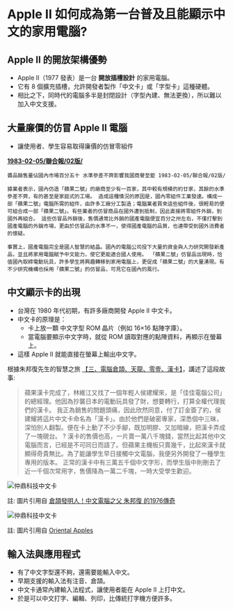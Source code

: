 # Apple II 如何成為第一台普及且能顯示中文的家用電腦?

## Apple II 的開放架構優勢

* Apple II（1977 發表）是一台 **開放插槽設計** 的家用電腦。
* 它有 8 個擴充插槽，允許開發者製作「中文卡」或「字型卡」這種硬體。
* 相比之下，同時代的電腦多半是封閉設計（字型內建、無法更換），所以難以加入中文支援。

## 大量廉價的仿冒 Apple II 電腦

* 讓使用者、學生容易取得廉價的仿冒零組件

[**1983-02-05/聯合報/02版/**](https://time.udn.com/udntime/story/122833/6253737)

```
贗品銷售量佔國內市場百分五十 水準參差不齊影響我國商譽至鉅 1983-02-05/聯合報/02版/

據業者表示，國內仿造「蘋果二號」的廠商至少有一百家，其中較有規模的約廿家，其餘的水準參差不齊，有的甚至是家庭式的工場。 造成這種情況的原因是，國內零組件工業發達。構成一部「蘋果二號」電腦所需的組件，由許多工廠分工製造；電腦業者買來這些組件後，很輕易的便可組合成一部「蘋果二號」。有些業者的仿冒商品在國外遭到抵制，因此直接將零組件外銷，到國外再組合。 這些仿冒品外銷後，售價通常比外銷的國產電腦便宜百分之卅左右，不僅打擊到國產電腦的外銷市場，更由於仿冒品的水準不一，使得國產電腦的品質，也連帶受到國外消費者的懷疑。

事實上，國產電腦完全是國人智慧的結晶。國內的電腦公司投下大量的資金與人力研究開發新產品，並且將家用電腦賦予中文能力，使它更能適合國人使用。 「蘋果二號」仿冒品出現時，恰值國內取締電動玩具，許多學生將興趣轉移到家用電腦上，更促成「蘋果二號」的大量湧現。有不少研究機構也採用「蘋果二號」的仿冒品，可見它在國內的風行。
```

## 中文顯示卡的出現

* 台灣在 1980 年代初期，有許多廠商開發 Apple II 中文卡。
* 中文卡的原理是：
    - 卡上放一顆 中文字型 ROM 晶片（例如 16×16 點陣字庫）。
    - 當電腦要顯示中文字時，就從 ROM 讀取對應的點陣資料，再顯示在螢幕上。
* 這樣 Apple II 就能直接在螢幕上輸出中文字。

根據朱邦復先生的智慧之旅 [【三、電腦倉頡、天龍、零壹、漢卡】](http://open-lit.com/html/lit/506/18353.html)，講述了這段故事:

> 蘋果漢卡完成了，林維江又找了一個年輕人侯建耀來，是「佳佳電腦公司」的總經理。他因為抄襲日本的電動玩具發了財，想要轉行，打算全權代理我們的漢卡。
> 我正為銷售的問題頭痛，因此欣然同意，付了訂金簽了約，侯建耀將這片中文卡命名為「漢卡」。由於他們是破密專家，深悉個中三昧，深怕別人翻製。便在卡上動了不少手腳，既加明膠、又加暗線，把漢卡弄成了一塊硯台。
? 漢卡的售價也高，一片賣一萬八千塊錢，當然比起其他中文電腦而言，已經是不可同日而語了。但蘋果主機板只賣幾千，比起來漢卡就顯得奇貴無比。為了能讓學生早日接觸中文電腦，我便另外開發了一種學生專用的版本。
> 正常的漢卡中有三萬五千個中文字形，而學生版中則刪去了近一千個次常用字，售價降為一萬二千塊，一時大受學生歡迎。


![仲鼎科技中文卡](https://www.techapple.com/wp-content/uploads/2017/10/chu.jpg)

註: 圖片引用自 [倉頡發明人！中文電腦之父 朱邦復 的1976傳奇](https://techapple.com/archives/15075)


![仲鼎科技中文卡](https://i0.wp.com/www.apple2history.org/wp-content/uploads/2014/02/Giantek-Chinese-Interface-Card-ubb.frostplace.com_.jpg?resize=646%2C323&ssl=1)

註: 圖片引用自 [Oriental Apples](https://www.apple2history.org/2014/02/22/oriental-apples/)


## 輸入法與應用程式

* 有了中文字型還不夠，還需要能輸入中文。
* 早期支援的輸入法有注音、倉頡。
* 中文卡通常內建輸入法程式，讓使用者能在 Apple II 上打中文。
* 於是可以中文打字、編輯、列印，比傳統打字機方便許多。